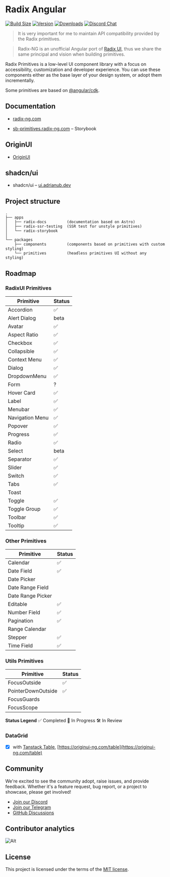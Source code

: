 # Radix Angular

[![Build Size](https://img.shields.io/bundlephobia/minzip/@radix-ng/primitives@latest?label=bundle%20size&style=flat&colorA=000000&colorB=000000)](https://bundlephobia.com/result?p=@radix-ng/primitives@latest)
[![Version](https://img.shields.io/npm/v/@radix-ng/primitives?style=flat&colorA=000000&colorB=000000)](https://www.npmjs.com/package/@radix-ng/primitives)
[![Downloads](https://img.shields.io/npm/dm/@radix-ng/primitives.svg?style=flat&colorA=000000&colorB=000000)](https://www.npmjs.com/package/@radix-ng/primitives)
[![Discord Chat](https://img.shields.io/discord/1231525968586346567?style=flat&logo=discord&logoColor=fff&color=000)](https://discord.gg/NaJb2XRWX9)

> It is very important for me to maintain API compatibility provided by the Radix primitives.

> Radix-NG is an unofficial Angular port of [Radix UI](https://www.radix-ui.com/), thus we share the same principal and vision when building primitives.

Radix Primitives is a low-level UI component library with a focus on accessibility, customization and developer experience.
You can use these components either as the base layer of your design system, or adopt them incrementally.

Some primitives are based on [@angular/cdk](https://material.angular.io/cdk/categories).

## Documentation

- [radix-ng.com](https://radix-ng.com)

- [sb-primitives.radix-ng.com](https://sb-primitives.radix-ng.com/) – Storybook

## OriginUI

- [OriginUI](https://originui-ng.com/)

## shadcn/ui

- shadcn/ui – [ui.adrianub.dev](https://ui.adrianub.dev/)

## Project structure

```angular2html
.
├── apps
│   ├── radix-docs         (documentation based on Astro)
│   ├── radix-ssr-testing  (SSR test for unstyle primitives)
│   └── radix-storybook
│
└── packages
    ├── components         (components based on primitives with custom styling)
    └── primitives         (headless primitives UI without any styling)
```

## Roadmap

### RadixUI Primitives

| Primitive       | Status |
| --------------- | ------ |
| Accordion       | ✅     |
| Alert Dialog    | beta   |
| Avatar          | ✅     |
| Aspect Ratio    | ✅     |
| Checkbox        | ✅     |
| Collapsible     | ✅     |
| Context Menu    | ✅     |
| Dialog          | ✅     |
| DropdownMenu    | ✅     |
| Form            | ?      |
| Hover Card      | ✅     |
| Label           | ✅     |
| Menubar         | ✅     |
| Navigation Menu | ✅     |
| Popover         | ✅     |
| Progress        | ✅     |
| Radio           | ✅     |
| Select          | beta   |
| Separator       | ✅     |
| Slider          | ✅     |
| Switch          | ✅     |
| Tabs            | ✅     |
| Toast           |        |
| Toggle          | ✅     |
| Toggle Group    | ✅     |
| Toolbar         | ✅     |
| Tooltip         | ✅     |

### Other Primitives

| Primitive         | Status |
| ----------------- | ------ |
| Calendar          | ✅     |
| Date Field        | ✅     |
| Date Picker       |        |
| Date Range Field  |        |
| Date Range Picker |        |
| Editable          | ✅     |
| Number Field      | ✅     |
| Pagination        | ✅     |
| Range Calendar    |        |
| Stepper           | ✅     |
| Time Field        | ✅     |

### Utils Primitives

| Primitive          | Status |
| ------------------ | ------ |
| FocusOutside       | ✅     |
| PointerDownOutside | ✅     |
| FocusGuards        |        |
| FocusScope         |        |

**Status Legend**
✅ Completed
🚀 In Progress
🛠 In Review

### DataGrid

- [x] with [Tanstack Table](https://tanstack.com/table/latest), [https://originui-ng.com/table](https://originui-ng.com/table)

## Community

We're excited to see the community adopt, raise issues, and provide feedback.
Whether it's a feature request, bug report, or a project to showcase, please get involved!

- [Join our Discord](https://discord.gg/NaJb2XRWX9)
- [Join our Telegram](https://t.me/radixng)
- [GitHub Discussions](https://github.com/radix-ng/primitives/discussions)

## Contributor analytics

![Alt](https://repobeats.axiom.co/api/embed/7c1e0b2754a8973c9cfd458060d168e9dd7b5b8e.svg 'Repobeats analytics image')

## License

This project is licensed under the terms of the [MIT license](/LICENSE).
